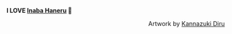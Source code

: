 **I LOVE [Inaba Haneru](https://www.774.ai/talent/haneru-inaba) 💛**

<div align="right">

Artwork by [Kannazuki Diru](https://twitter.com/diru_k1005)

</div>
